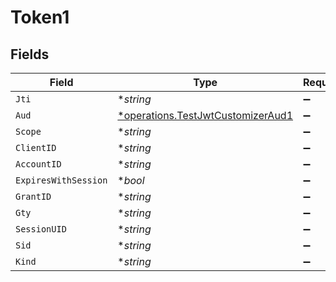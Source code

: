 # Token1


## Fields

| Field                                                                                 | Type                                                                                  | Required                                                                              | Description                                                                           |
| ------------------------------------------------------------------------------------- | ------------------------------------------------------------------------------------- | ------------------------------------------------------------------------------------- | ------------------------------------------------------------------------------------- |
| `Jti`                                                                                 | **string*                                                                             | :heavy_minus_sign:                                                                    | N/A                                                                                   |
| `Aud`                                                                                 | [*operations.TestJwtCustomizerAud1](../../models/operations/testjwtcustomizeraud1.md) | :heavy_minus_sign:                                                                    | N/A                                                                                   |
| `Scope`                                                                               | **string*                                                                             | :heavy_minus_sign:                                                                    | N/A                                                                                   |
| `ClientID`                                                                            | **string*                                                                             | :heavy_minus_sign:                                                                    | N/A                                                                                   |
| `AccountID`                                                                           | **string*                                                                             | :heavy_minus_sign:                                                                    | N/A                                                                                   |
| `ExpiresWithSession`                                                                  | **bool*                                                                               | :heavy_minus_sign:                                                                    | N/A                                                                                   |
| `GrantID`                                                                             | **string*                                                                             | :heavy_minus_sign:                                                                    | N/A                                                                                   |
| `Gty`                                                                                 | **string*                                                                             | :heavy_minus_sign:                                                                    | N/A                                                                                   |
| `SessionUID`                                                                          | **string*                                                                             | :heavy_minus_sign:                                                                    | N/A                                                                                   |
| `Sid`                                                                                 | **string*                                                                             | :heavy_minus_sign:                                                                    | N/A                                                                                   |
| `Kind`                                                                                | **string*                                                                             | :heavy_minus_sign:                                                                    | N/A                                                                                   |